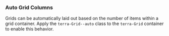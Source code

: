 ### Auto Grid Columns

Grids can be automatically laid out based on the number of items within a grid container. Apply the `terra-Grid--auto` class to the `terra-Grid` container to enable this behavior.